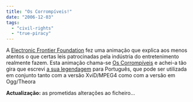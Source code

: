```yaml
---
title: "Os Corrompíveis!"
date: "2006-12-03"
tags: 
  - "civil-rights"
  - "true-piracy"
---
```


A [Electronic Frontier Foundation](http://www.eff.org/ "EFF") fez uma animação que explica aos menos atentos o que certas leis patrocinadas pela indústria do entretenimento realmente fazem. Esta animação chama-se [Os Corrompíveis](http://www.eff.org/corrupt/ "The Corruptibles") e achei-a tão gira que escrevi [a sua legendagem](http://blog.1407.org/wp-content/uploads/2006/06/The_Corruptibles-srt.gz) para Português, que pode ser utilizada em conjunto tanto com a versão XviD/MPEG4 como com a versão em Ogg/Theora

**Actualização:** as prometidas alterações ao ficheiro...
